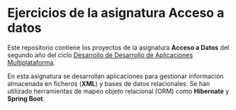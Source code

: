 # Ejercicios de la asignatura Acceso a datos
Este repositorio contiene los proyectos de la asignatura **Acceso a Datos** del segundo año del ciclo [Desarrollo de Desarrollo de Aplicaciones Multiplataforma](https://www.juntadeandalucia.es/educacion/portals/web/formacion-profesional-andaluza/fp-grado-superior/detalle-titulo?idTitulo=51).

En esta asignatura se desarrollan aplicaciones para gestionar información almacenada en ficheros (**XML**) y bases de datos relacionales. Se han utilizado herramientas de mapeo objeto relacional (ORM) como **Hibernate** y **Spring Boot**.
